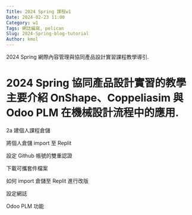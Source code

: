 ```yaml
---
Title: 2024 Spring 課程w1
Date: 2024-02-23 11:00
Category: w1
Tags: 網誌編寫, pelican
Slug: 2024-Spring-blog-tutorial
Author: kmol
---
```


2024 Spring 網際內容管理與協同產品設計實習課程教學導引.

<!-- PELICAN_END_SUMMARY -->

# 2024 Spring 協同產品設計實習的教學主要介紹 OnShape、Coppeliasim 與 Odoo PLM 在機械設計流程中的應用.
2a 建個人課程倉儲

將個人倉儲 import 至 Replit

設定 Github 帳號的雙重認證

下載可攜套件檔案

如何 import 倉儲至 Replit 進行改版

設定網誌

Odoo PLM 功能
